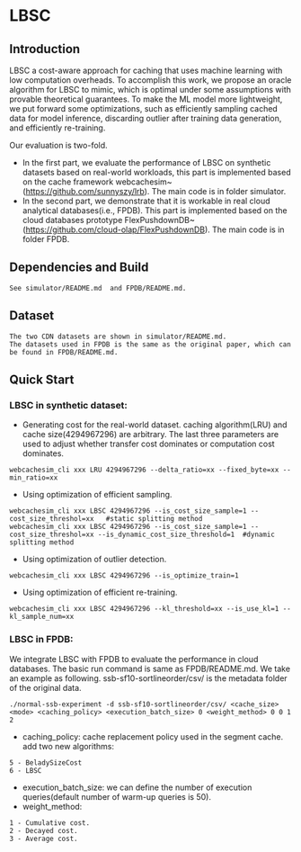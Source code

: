 # LBSC

## Introduction
LBSC a cost-aware approach for caching that uses machine learning with low computation overheads. To accomplish this work, we propose an oracle algorithm for LBSC to mimic, which is optimal under some assumptions with provable theoretical guarantees. To make the ML model more lightweight, we put forward some optimizations, such as efficiently sampling cached data for model inference, discarding outlier after training data generation, and efficiently re-training.

Our evaluation is two-fold. 
- In the first part, we evaluate the performance of LBSC on synthetic datasets based on real-world workloads, this part is implemented based on the cache framework webcachesim~(https://github.com/sunnyszy/lrb). The main code is in folder simulator.
- In the second part, we demonstrate that it is workable in real cloud analytical databases(i.e., FPDB). This part is implemented based on the cloud databases prototype FlexPushdownDB~(https://github.com/cloud-olap/FlexPushdownDB). The main code is in folder FPDB.


## Dependencies and Build
```
See simulator/README.md  and FPDB/README.md.
```

## Dataset
```
The two CDN datasets are shown in simulator/README.md.
The datasets used in FPDB is the same as the original paper, which can be found in FPDB/README.md.
```

## Quick Start
### LBSC in synthetic dataset: 
- Generating cost for the real-world dataset. caching algorithm(LRU) and cache size(4294967296) are arbitrary. The last three parameters are used to adjust whether transfer cost dominates or computation cost dominates.
```
webcachesim_cli xxx LRU 4294967296 --delta_ratio=xx --fixed_byte=xx --min_ratio=xx 
```

- Using optimization of efficient sampling.
```
webcachesim_cli xxx LBSC 4294967296 --is_cost_size_sample=1 --cost_size_threshol=xx   #static splitting method
webcachesim_cli xxx LBSC 4294967296 --is_cost_size_sample=1 --cost_size_threshol=xx --is_dynamic_cost_size_threshold=1  #dynamic splitting method
```

- Using optimization of outlier detection.
```
webcachesim_cli xxx LBSC 4294967296 --is_optimize_train=1
```

- Using optimization of efficient re-training.
```
webcachesim_cli xxx LBSC 4294967296 --kl_threshold=xx --is_use_kl=1 --kl_sample_num=xx
```

### LBSC in FPDB: 
We integrate LBSC with FPDB to evaluate the performance in cloud databases. The basic run command is same as FPDB/README.md. We take an example as following.
ssb-sf10-sortlineorder/csv/ is the metadata folder of the original data.

```
./normal-ssb-experiment -d ssb-sf10-sortlineorder/csv/ <cache_size> <mode> <caching_policy> <execution_batch_size> 0 <weight_method> 0 0 1 2
```

- caching_policy: cache replacement policy used in the segment cache. add two new algorithms:
```
5 - BeladySizeCost
6 - LBSC
```
- execution_batch_size: we can define the number of execution queries(default number of warm-up queries is 50).
- weight_method:
```
1 - Cumulative cost.
2 - Decayed cost.
3 - Average cost.
```

